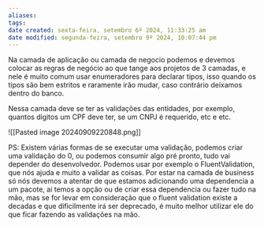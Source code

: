 ```yaml
---
aliases: 
tags: 
date created: sexta-feira, setembro 6º 2024, 11:33:25 am
date modified: segunda-feira, setembro 9º 2024, 10:07:44 pm
---
```

Na camada de aplicação ou camada de negocio podemos e devemos colocar as regras de negócio ao que tange aos projetos de 3 camadas, e nele é muito comum usar enumeradores para declarar tipos, isso quando os tipos são bem estritos e raramente irão mudar, caso contrário deixamos dentro do banco.

Nessa camada deve se ter as validações das entidades, por exemplo, quantos digitos um CPF deve ter, se um CNPJ é requerido, etc e etc.

![[Pasted image 20240909220848.png]]

PS: Existem várias formas de se executar uma validação, podemos criar uma validação do 0, ou podemos consumir algo pré pronto, tudo vai depender do desenvolvedor.
	Podemos usar por exemplo o FluentValidation, que nós ajuda e muito a validar as coisas.
	Por estar na camada de business só nós devemos a atentar de que estamos adicionando uma dependencia a um pacote, ai temos a opção ou de criar essa dependencia ou fazer tudo na mão, mas se for levar em consideração que o fluent validation existe a decadas e que dificilmente irá ser deprecado, é muito melhor utilizar ele do que ficar fazendo as validações na mão.